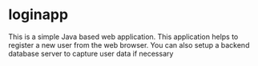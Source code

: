 # loginapp
This is a simple Java based web application.  This application helps to register a new user from the web browser. You can also setup a backend database server to capture user data if necessary
